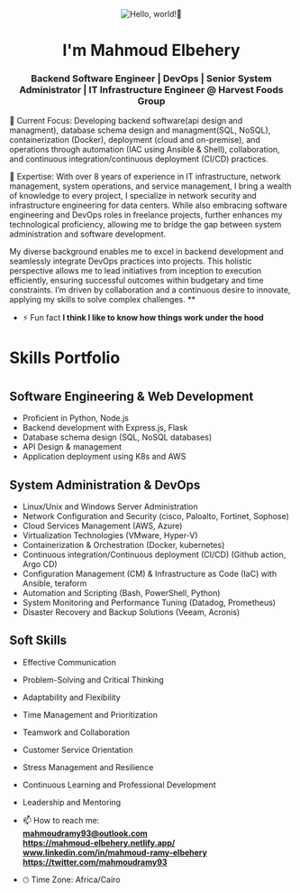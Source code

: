 <p align="center"><img alt="Hello, world!👋" src="https://readme-typing-svg.demolab.com?center=true&vCenter=true&font=Fira+Code&pause=1000&lines=Hello,+world!+👋" /></p>
<h1 align="center">I'm Mahmoud Elbehery</h1>
<h3 align="center"> Backend Software Engineer | DevOps | Senior System Administrator | IT Infrastructure Engineer @ Harvest Foods Group</h3>

🌱 Current Focus:
Developing backend software(api design and managment), database schema design and managment(SQL, NoSQL), containerization (Docker), deployment (cloud and on-premise), and operations through automation (IAC using Ansible & Shell), collaboration, and continuous integration/continuous deployment (CI/CD) practices.

💬 Expertise:
With over 8 years of experience in IT infrastructure, network management, system operations, and service management, I bring a wealth of knowledge to every project, I specialize in network security and infrastructure engineering for data centers. While also embracing software engineering and DevOps roles in freelance projects, further enhances my technological proficiency, allowing me to bridge the gap between system administration and software development.

My diverse background enables me to excel in backend development and seamlessly integrate DevOps practices into projects. This holistic perspective allows me to lead initiatives from inception to execution efficiently, ensuring successful outcomes within budgetary and time constraints. I’m driven by collaboration and a continuous desire to innovate, applying my skills to solve complex challenges.
**

- ⚡ Fun fact **I think I like to know how things work under the hood**

<h1>Skills Portfolio<h1/>

## Software Engineering & Web Development
- Proficient in Python, Node.js
- Backend development with Express.js, Flask
- Database schema design (SQL, NoSQL databases)
- API Design & management
- Application deployment using K8s and AWS

## System Administration & DevOps
- Linux/Unix and Windows Server Administration
- Network Configuration and Security (cisco, Paloalto, Fortinet, Sophose)
- Cloud Services Management (AWS, Azure)
- Virtualization Technologies (VMware, Hyper-V)
- Containerization & Orchestration (Docker, kubernetes)
- Continuous integration/Continuous deployment (CI/CD) (Github action, Argo CD)
- Configuration Management (CM) & Infrastructure as Code (IaC) with Ansible, teraform
- Automation and Scripting (Bash, PowerShell, Python)
- System Monitoring and Performance Tuning (Datadog, Prometheus)
- Disaster Recovery and Backup Solutions (Veeam, Acronis)

## Soft Skills
- Effective Communication
- Problem-Solving and Critical Thinking
- Adaptability and Flexibility
- Time Management and Prioritization
- Teamwork and Collaboration
- Customer Service Orientation
- Stress Management and Resilience
- Continuous Learning and Professional Development
- Leadership and Mentoring         

- 📫 How to reach me: <br/>
                      **mahmoudramy93@outlook.com** <br/>
                      **https://mahmoud-elbehery.netlify.app/** <br/>
                      **www.linkedin.com/in/mahmoud-ramy-elbehery** <br/>
                      **https://twitter.com/mahmoudramy93**
-  🕑︎ Time Zone: Africa/Cairo
